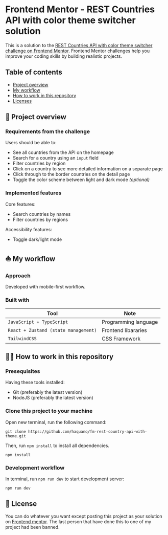 # Frontend Mentor - REST Countries API with color theme switcher solution

This is a solution to the [REST Countries API with color theme switcher challenge on Frontend Mentor](https://www.frontendmentor.io/challenges/rest-countries-api-with-color-theme-switcher-5cacc469fec04111f7b848ca). Frontend Mentor challenges help you improve your coding skills by building realistic projects.

## Table of contents

- [Project overview](#rocket-project-overview)
- [My workflow](#boat-my-workflow)
- [How to work in this repository](#astronaut-how-to-work-in-this-repository)
- [Licenses](#page_with_curl-license)

## :rocket: Project overview

### Requirements from the challenge

Users should be able to:

- See all countries from the API on the homepage
- Search for a country using an `input` field
- Filter countries by region
- Click on a country to see more detailed information on a separate page
- Click through to the border countries on the detail page
- Toggle the color scheme between light and dark mode _(optional)_

### Implemented features

Core features:

- Search countries by names
- Filter countries by regions

Accessibility features:

- Toggle dark/light mode

## :boat: My workflow

### Approach

Developed with mobile-first workflow.

### Built with

| Tool                                 | Note                 |
| ------------------------------------ | -------------------- |
| `JavaScript + TypeScript`            | Programming language |
| `React + Zustand (state management)` | Frontend libararies  |
| `TailwindCSS`                        | CSS Framework        |

## :astronaut: How to work in this repository

### Presequisites

Having these tools installed:

- Git (preferably the latest version)
- NodeJS (preferably the latest version)

### Clone this project to your machine

Open new terminal, run the following command:

```
git clone https://github.com/haquanq/fm-rest-country-api-with-theme.git
```

Then, run `npm install` to install all dependencies.

```
npm install
```

### Development workflow

In terminal, run `npm run dev` to start development server:

```
npm run dev
```

## :page_with_curl: License

You can do whatever you want except posting this project as your solution on [Frontend mentor](https://www.frontendmentor.io/solutions). The last person that have done this to one of my project had been banned.
